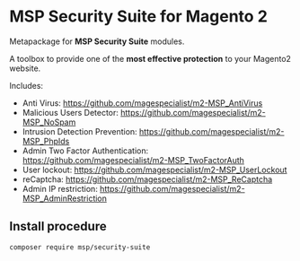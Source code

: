 # MSP Security Suite for Magento 2

Metapackage for **MSP Security Suite** modules.

A toolbox to provide one of the **most effective protection** to your Magento2 website.

Includes:
- Anti Virus: https://github.com/magespecialist/m2-MSP_AntiVirus
- Malicious Users Detector: https://github.com/magespecialist/m2-MSP_NoSpam
- Intrusion Detection Prevention: https://github.com/magespecialist/m2-MSP_PhpIds
- Admin Two Factor Authentication: https://github.com/magespecialist/m2-MSP_TwoFactorAuth
- User lockout: https://github.com/magespecialist/m2-MSP_UserLockout
- reCaptcha: https://github.com/magespecialist/m2-MSP_ReCaptcha
- Admin IP restriction: https://github.com/magespecialist/m2-MSP_AdminRestriction


## Install procedure

`composer require msp/security-suite`
